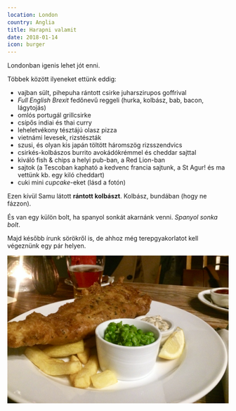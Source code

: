 ```yaml
---
location: London
country: Anglia
title: Harapni valamit
date: 2018-01-14
icon: burger
---
```


Londonban igenis lehet jót enni.

Többek között ilyeneket ettünk eddig:

- vajban sült, pihepuha rántott csirke juharszirupos goffrival
- _Full English Brexit_ fedőnevű reggeli (hurka, kolbász, bab, bacon, lágytojás)
- omlós portugál grillcsirke
- csípős indiai és thai curry
- leheletvékony tésztájú olasz pizza
- vietnámi levesek, rizstészták
- szusi, és olyan kis japán töltött háromszög rizsszendvics
- csirkés-kolbászos burrito avokádókrémmel és cheddar sajttal
- kiváló fish & chips a helyi pub-ban, a Red Lion-ban  
- sajtok (a Tescoban kapható a kedvenc francia sajtunk, a St Agur! és ma vettünk kb. egy kiló cheddart)
- cuki mini _cupcake_-eket (lásd a fotón)

Ezen kívül Samu látott __rántott kolbászt__. Kolbász, bundában (hogy ne fázzon).

És van egy külön bolt, ha spanyol sonkát akarnánk venni. _Spanyol sonka bolt_.

Majd később írunk sörökről is, de ahhoz még terepgyakorlatot kell végeznünk egy pár helyen.

![fish and chips](../../img/hal.jpg)
